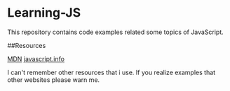 # Learning-JS

This repository contains code examples related some topics of JavaScript. 


##Resources

[MDN](https://developer.mozilla.org/en-US/docs/Web/JavaScript)
[javascript.info](https://javascript.info/)

I can't remember other resources that i use. If you realize examples that other websites please warn me.
